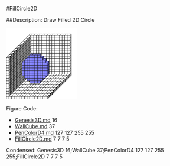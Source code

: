 #FillCircle2D

##Description: Draw Filled 2D Circle <x> <y> <z> <radius>

![](FillCircle2D.png)

Figure Code:
- [Genesis3D.md](Genesis3D) 16
- [WallCube.md](WallCube) 37
- [PenColorD4.md](PenColorD4) 127 127 255 255
- [FillCircle2D.md](FillCircle2D) 7 7 7 5

Condensed: Genesis3D 16;WallCube 37;PenColorD4 127 127 255 255;FillCircle2D 7 7 7 5

